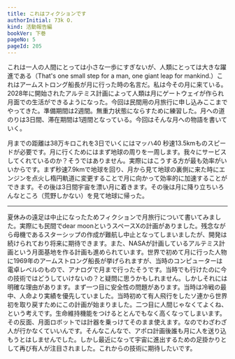 ```yaml
---
title: これはフィクションです
authorInitial: 73k O.
kind: 活動報告編
bookVer: 下巻
pageNo: 5
pageId: 205
---
```


これは一人の人間にとっては小さな一歩にすぎないが、人類にとっては大きな躍進である（That's one small step for a man, one giant leap for mankind.）これはアームストロング船長が月に行った時の名言だ。私は今その月に来ている。2028年に開始されたアルテミス計画によって人類は月にゲートウェイが作られ月面での生活ができるようになった。今回は民間用の月旅行に申し込みここまでやってきた。準備期間は2週間。無重力状態にならすために練習した。月への道のりは3日間、滞在期間は1週間となっている。今回はそんな月への物語を書いていく。

月までの距離は38万キロこれを3日でいくにはマッハ40 秒速13.5kmものスピードが必要です。月に行くためにはまず地球の周りを一周します。我々にサービスしてくれているのか？そうではありません。実際にはこうする方が最も効率がいいからです。まず秒速7.9kmで地球を回り、月から見て地球の裏側に来た時にエンジンを点火し楕円軌道に変更することで月に向かって効率的に加速することができます。その後は3日間宇宙を漂い月に着きます。その後は月に降り立ちいろんなところ（荒野しかない）を見て地球に帰った。
***
夏休みの遠足は中止になったためフィクションで月旅行について書いてみました。実際にも民間でdear moonというスペースXの計画がありました。残念ながら母機であるスターシップの作成が難航し中止となってしまいましたが、開発は続けられており将来に期待できます。また、NASAが計画しているアルテミス計画という月面基地を作る計画も進められています。世界で初めて月に行った人物に1969年のアームストロング船長が挙げられますが、当時のコンピューターは電卓レベルのもので、アナログで月まで行ったそうです。当時でも行けたのに今の技術ではどうしていけないの？と疑問に思うかもしれません。しかしそれには明確な理由があります。まず一つ目に安全性の問題があります。当時は冷戦の最中、人命より実績を優先していました。当時初めて有人飛行をしたソ連から世界初を取り戻すためにこの計画が始まりました。二つ目に人間じゃなくてよくね、という考えです。生命維持機能をつけるととんでもなく高くなってしまいます。その反面、月面ロボットでは計器を乗っけてそのまま使えます。なのでわざわざ人が行かなくていいんです。そんなこんなで、アポロ計画後誰も月に人を送り込もうとはしませんでした。しかし最近になって宇宙に進出するための足掛かりとして再び有人が注目されました。これからの技術に期待したいです。